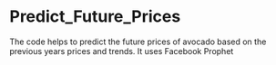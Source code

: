 # Predict_Future_Prices
 The code helps to predict the future prices of avocado based on the previous years prices and trends. It uses Facebook Prophet
